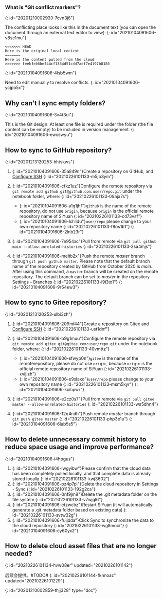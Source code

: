 ### What is "Git conflict markers"?
{: id="20201210002930-7cvn3j6"}

The conflicting place looks like this in the document text (you can open the document through an external text editor to view):
{: id="20210104091606-v8sc1mu"}

```plaintext
<<<<<<< HEAD
Here is the original local content
=======
Here is the content pulled from the cloud
>>>>>>> feebfeb6bef44cf1384d51cdd7aef7e4197b8180
```
{: id="20210104091606-4lsb5wm"}

Need to edit manually to resolve conflicts.
{: id="20210104091606-ycjpo5x"}

## Why can't I sync empty folders?
{: id="20210104091606-3v4t3ui"}

This is the Git design. At least one file is required under the folder (the file content can be empty) to be included in version management.
{: id="20210104091606-ewcswyu"}

## How to sync to GitHub repository?
{: id="20201213120253-hhtskws"}

1. {: id="20210104091606-35a849n"}Create a repository on GitHub, and [Configure SSH](https://docs.github.com/en/free-pro-team@latest/github/authenticating-to-github/connecting-to-github-with-ssh)
   {: id="20210226101133-m5jb3ym"}
2. {: id="20210104091606-cfkz1uz"}Configure the remote repository via `git remote add github git@github.com:user/repo.git` under the notebook folder, where:
   {: id="20210226101133-09aja7s"}

   * {: id="20210104091606-a1g1jhf"}`github` is the name of the remote repository, do not use `origin`, because `origin` is the official remote repository name of SiYuan
     {: id="20210226101133-cd73vsf"}
   * {: id="20210104091606-lchlidu"}`user/repo` please change to your own repository name
     {: id="20210226101133-f8os1b1"}
   {: id="20210104091606-2lnb23r"}
3. {: id="20210104091606-7e954xc"}Pull from remote via `git pull github main --allow-unrelated-histories`
   {: id="20210226101133-2sa4mjs"}
4. {: id="20210104091606-meitb2x"}Push the remote *master* branch through `git push github master`. Please note that the default branch name of the repository created by GitHub from October 2020 is *main*. After using this command, a `master` branch will be created on the remote repository. The default branch can be set to *master* in the repository Settings - Branches
   {: id="20210226101133-i9i3tx1"}
{: id="20210104091606-9r54ew3"}

## How to sync to Gitee repository?
{: id="20201213120253-ulbi3zh"}

1. {: id="20210104091606-209mf44"}Create a repository on Gitee and [Configure SSH](https://gitee.com/help/articles/4191)
   {: id="20210226101133-ust1dnf"}
2. {: id="20210104091606-b9g1muu"}Configure the remote repository via `git remote add gitee git@gitee.com:user/repo.git` under the notebook folder, where:
   {: id="20210226101133-40vmttz"}

   * {: id="20210104091606-sfwyp0n"}`gitee` is the name of the remoterepository, please do not use `origin`, because `origin` is the official remote repository name of SiYuan
     {: id="20210226101133-xvijizh"}
   * {: id="20210104091606-o9xlaxo"}`user/repo` please change to your own repository name
     {: id="20210226101133-msm5kyr"}
   {: id="20210104091606-kxibpwr"}
3. {: id="20210104091606-e2cz0s7"}Pull from remote via `git pull gitee master --allow-unrelated-histories`
   {: id="20210226101133-wa5dhn4"}
4. {: id="20210104091606-12q4ndh"}Push remote *master* branch through `git push gitee master`
   {: id="20210226101133-php3e1u"}
{: id="20210104091606-6lab5s5"}

## How to delete unnecessary commit history to reduce space usage and improve performance?
{: id="20210104091606-i4hpgus"}

1. {: id="20210104091606-lwgyibw"}Please confirm that the cloud data has been completely pulled locally, and that complete data is already stored locally
   {: id="20210226101133-kwj3602"}
2. {: id="20210104091606-pz4p7pl"}Delete the cloud repository in Settings - Sync
   {: id="20210226101133-192g2ca"}
3. {: id="20210104091606-0nf9jm9"}Delete the .git metadata folder on the file system
   {: id="20210226101133-v7wjgl6"}
4. {: id="20210104091606-etzwcbz"}Restart SiYuan (it will automatically generate a .git metadata folder based on existing data)
   {: id="20210226101133-svtw32g"}
5. {: id="20210104091606-fuijdda"}Click Sync to synchronize the data to the cloud repository
   {: id="20210226101133-wg8moci"}
{: id="20210104091606-cy60yx2"}

## How to delete cloud asset files that are no longer needed?
{: id="20210226101134-hvw08er" updated="20210226101142"}

后续会提供。#TODO#
{: id="20210226101144-fknnoaz" updated="20210226101229"}


{: id="20201210002859-thjj328" type="doc"}
